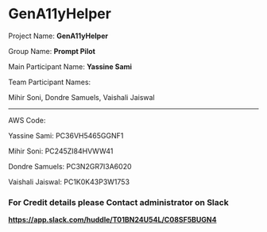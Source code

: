 # GenA11yHelper


Project Name: **GenA11yHelper**

Group Name: **Prompt Pilot**

Main Participant Name: **Yassine Sami**

Team Participant Names: 

Mihir Soni,
Dondre Samuels,
Vaishali Jaiswal

--------------------------------------------

AWS Code:

Yassine Sami: PC36VH5465GGNF1 

Mihir Soni: PC245ZI84HVWW41  

Dondre Samuels: PC3N2GR7I3A6020 

Vaishali Jaiswal: PC1K0K43P3W1753 


### For Credit details please Contact administrator on Slack

**https://app.slack.com/huddle/T01BN24U54L/C08SF5BUGN4**
